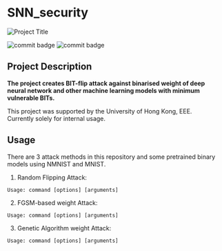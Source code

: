 # SNN_security

![Project Title](https://github.com/u3556440/SNN_security/assets/56315946/3c2a2b9f-9b6c-47cb-9f93-bdf6cd5ce16b)

![commit badge](https://img.shields.io/badge/private-8A2BE2)
![commit badge](https://img.shields.io/badge/Binary-Neural%20Network-blue)


## Project Description

**The project creates BIT-flip attack against binarised weight of deep neural network and other machine learning models with minimum vulnerable BITs.** 


This project was supported by the University of Hong Kong, EEE. \
Currently solely for internal usage.

## Usage

There are 3 attack methods in this repository and some pretrained binary models using NMNIST and MNIST.

1. Random Flipping Attack:

```
Usage: command [options] [arguments]
```

2. FGSM-based weight Attack:

```
Usage: command [options] [arguments]
```

3. Genetic Algorithm weight Attack:

```
Usage: command [options] [arguments]
```




